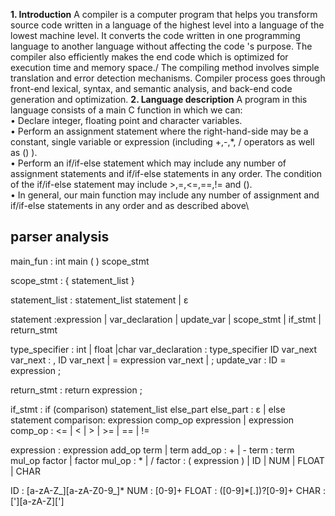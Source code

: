 **1. Introduction**
A compiler is a computer program that helps you transform source code written in a language
of the highest level into a language of the lowest machine level. It converts the code written in
one programming language to another language without affecting the code 's purpose. The
compiler also efficiently makes the end code which is optimized for execution time and
memory space./
The compiling method involves simple translation and error detection mechanisms. Compiler
process goes through front-end lexical, syntax, and semantic analysis, and back-end code
generation and optimization.
**2. Language description**
A program in this language consists of a main C function in which we can:\
• Declare integer, floating point and character variables.\
• Perform an assignment statement where the right-hand-side may be a constant, single variable or expression (including +,-,*, / operators as well as () ).\
• Perform an if/if-else statement which may include any number of assignment statements and if/if-else statements in any order. The condition of the if/if-else statement may include >,=,<=,==,!= and ().\
• In general, our main function may include any number of assignment and if/if-else statements in any order and as described above\


## parser analysis

main_fun :  int main  (  )   scope_stmt

scope_stmt : { statement_list   }

statement_list : statement_list   statement | ε


statement :expression | var_declaration | update_var | scope_stmt | if_stmt | return_stmt

type_specifier : int | float |char
var_declaration : type_specifier  ID  var_next 
var_next : , ID var_next | = expression var_next | ;
update_var : ID = expression ;

return_stmt : return expression ;


if_stmt : if (comparison) statement_list else_part
else_part : ε | else statement 
comparison: expression   comp_op   expression | expression 
comp_op : <= | < | > | >= | == | !=

expression : expression add_op   term | term
add_op : + | -
term : term   mul_op   factor | factor
mul_op : * | /
factor : ( expression ) | ID | NUM | FLOAT | CHAR


ID : [a-zA-Z_][a-zA-Z0-9_]*
NUM : [0-9]+
FLOAT : ([0-9]*[.])?[0-9]+
CHAR : ['][a-zA-Z][']
